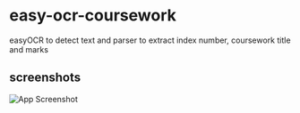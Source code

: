 # easy-ocr-coursework
easyOCR to detect text and parser to extract index number, coursework title and marks

## screenshots

![App Screenshot](https://i.ibb.co/SVMWj0X/index.png)
